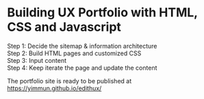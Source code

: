 # Building UX Portfolio with HTML, CSS and Javascript 

Step 1: Decide the sitemap & information architecture  <br>
Step 2: Build HTML pages and customized CSS  <br>
Step 3: Input content  <br>
Step 4: Keep iterate the page and update the content <br> 


 The portfolio site is ready to be published at https://yimmun.github.io/edithux/
